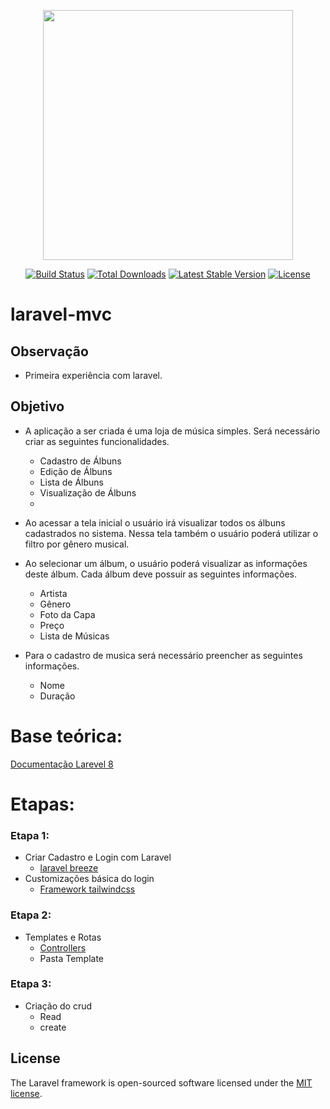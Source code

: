 <p align="center"><a href="https://laravel.com" target="_blank"><img src="https://raw.githubusercontent.com/laravel/art/master/logo-lockup/5%20SVG/2%20CMYK/1%20Full%20Color/laravel-logolockup-cmyk-red.svg" width="400"></a></p>

<p align="center">
<a href="https://travis-ci.org/laravel/framework"><img src="https://travis-ci.org/laravel/framework.svg" alt="Build Status"></a>
<a href="https://packagist.org/packages/laravel/framework"><img src="https://img.shields.io/packagist/dt/laravel/framework" alt="Total Downloads"></a>
<a href="https://packagist.org/packages/laravel/framework"><img src="https://img.shields.io/packagist/v/laravel/framework" alt="Latest Stable Version"></a>
<a href="https://packagist.org/packages/laravel/framework"><img src="https://img.shields.io/packagist/l/laravel/framework" alt="License"></a>
</p>


# laravel-mvc

## Observação
 * Primeira experiência com laravel.

## Objetivo
  * A aplicação a ser criada é uma loja de música simples. Será necessário criar as seguintes funcionalidades. 
    * Cadastro de Álbuns
    * Edição de Álbuns
    * Lista de Álbuns 
    * Visualização de Álbuns
    * 
* Ao acessar a tela inicial o usuário irá visualizar todos os álbuns cadastrados no sistema. Nessa tela também o usuário poderá utilizar o filtro por gênero musical. 

 

* Ao selecionar um álbum, o usuário poderá visualizar as informações deste álbum. Cada álbum deve possuir as seguintes informações. 
    * Artista
    * Gênero
    * Foto da Capa
    * Preço
    * Lista de Músicas
 * Para o cadastro de musica será necessário preencher as seguintes informações.
    * Nome
    * Duração
# Base teórica:
[Documentação Larevel 8](https://laravel.com/docs/8.x)

# Etapas:
    
### Etapa 1:
 * Criar Cadastro e Login com Laravel
    * [laravel breeze](https://laravel.com/docs/8.x/starter-kits#laravel-breeze)
 * Customizações básica do login   
    * [Framework tailwindcss](https://tailwindcss.com/docs)

### Etapa 2:
 *  Templates e Rotas
    * [Controllers](https://laravel.com/docs/8.x/controllers)
    * Pasta Template 

### Etapa 3:
 * Criação do crud
    * Read
    * create






## License

The Laravel framework is open-sourced software licensed under the [MIT license](https://opensource.org/licenses/MIT).
